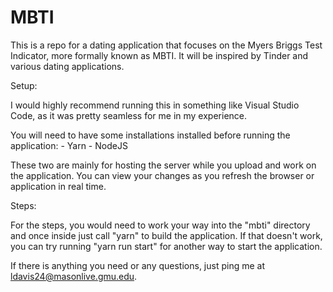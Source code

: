 # MBTI

This is a repo for a dating application that focuses on the Myers Briggs Test Indicator, more formally known as MBTI. It will be inspired by Tinder and various dating applications.

Setup:

I would highly recommend running this in something like Visual Studio Code, as it was pretty seamless for me in my experience.

You will need to have some installations installed before running the application:
	- Yarn
	- NodeJS

These two are mainly for hosting the server while you upload and work on the application. You can view your changes as you refresh the browser or application in real time.

Steps:

For the steps, you would need to work your way into the "mbti" directory and once inside just call "yarn" to build the application. If that doesn't work, you can try running
"yarn run start" for another way to start the application.

If there is anything you need or any questions, just ping me at ldavis24@masonlive.gmu.edu.
